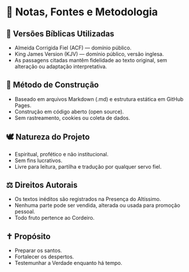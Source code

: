 # 📜 Notas, Fontes e Metodologia

## 📖 Versões Bíblicas Utilizadas
- Almeida Corrigida Fiel (ACF) — domínio público.
- King James Version (KJV) — domínio público, versão inglesa.
- As passagens citadas mantêm fidelidade ao texto original, sem alteração ou adaptação interpretativa.

## 🧱 Método de Construção
- Baseado em arquivos Markdown (.md) e estrutura estática em GitHub Pages.
- Construção em código aberto (open source).
- Sem rastreamento, cookies ou coleta de dados.

## 🕊️ Natureza do Projeto
- Espiritual, profético e não institucional.
- Sem fins lucrativos.
- Livre para leitura, partilha e tradução por qualquer servo fiel.

## ⚖️ Direitos Autorais
- Os textos inéditos são registrados na Presença do Altíssimo.
- Nenhuma parte pode ser vendida, alterada ou usada para promoção pessoal.
- Todo fruto pertence ao Cordeiro.

## ✝️ Propósito
- Preparar os santos.
- Fortalecer os despertos.
- Testemunhar a Verdade enquanto há tempo.
